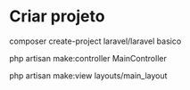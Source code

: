 # Criar projeto

composer create-project laravel/laravel basico


php artisan make:controller MainController

php artisan make:view layouts/main_layout